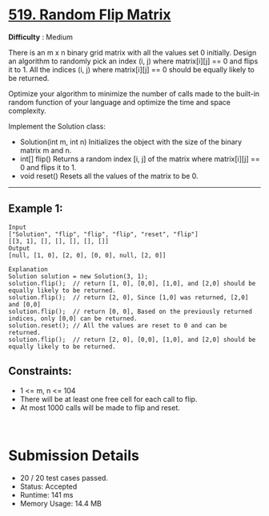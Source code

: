 # [519. Random Flip Matrix](https://leetcode.com/problems/random-flip-matrix/)

**Difficulty** : Medium

There is an m x n binary grid matrix with all the values set 0 initially. Design an algorithm to randomly pick an index (i, j) where matrix[i][j] == 0 and flips it to 1. All the indices (i, j) where matrix[i][j] == 0 should be equally likely to be returned.

Optimize your algorithm to minimize the number of calls made to the built-in random function of your language and optimize the time and space complexity.

Implement the Solution class:
* Solution(int m, int n) Initializes the object with the size of the binary matrix m and n.
* int[] flip() Returns a random index [i, j] of the matrix where matrix[i][j] == 0 and flips it to 1.
* void reset() Resets all the values of the matrix to be 0.

---

## Example 1:

```
Input
["Solution", "flip", "flip", "flip", "reset", "flip"]
[[3, 1], [], [], [], [], []]
Output
[null, [1, 0], [2, 0], [0, 0], null, [2, 0]]

Explanation
Solution solution = new Solution(3, 1);
solution.flip();  // return [1, 0], [0,0], [1,0], and [2,0] should be equally likely to be returned.
solution.flip();  // return [2, 0], Since [1,0] was returned, [2,0] and [0,0]
solution.flip();  // return [0, 0], Based on the previously returned indices, only [0,0] can be returned.
solution.reset(); // All the values are reset to 0 and can be returned.
solution.flip();  // return [2, 0], [0,0], [1,0], and [2,0] should be equally likely to be returned.
```

## Constraints:

* 1 <= m, n <= 104
* There will be at least one free cell for each call to flip.
* At most 1000 calls will be made to flip and reset.


<br>

# Submission Details

* 20 / 20 test cases passed.
* Status: Accepted
* Runtime: 141 ms
* Memory Usage: 14.4 MB